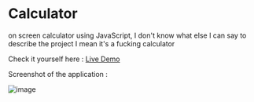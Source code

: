 # Calculator
on screen calculator using JavaScript, I don't know what else I can say to describe the project I mean it's a fucking calculator

Check it yourself here :
[Live Demo](https://thsurgeonofdeath.github.io/Calculator/)



Screenshot of the application :
 
![image](https://user-images.githubusercontent.com/99540220/181780373-6edad360-bccf-488d-86a0-f792df4ef805.png)

